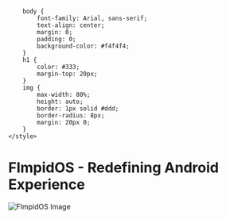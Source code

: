 <!DOCTYPE html>
        body {
            font-family: Arial, sans-serif;
            text-align: center;
            margin: 0;
            padding: 0;
            background-color: #f4f4f4;
        }
        h1 {
            color: #333;
            margin-top: 20px;
        }
        img {
            max-width: 80%;
            height: auto;
            border: 1px solid #ddd;
            border-radius: 8px;
            margin: 20px 0;
        }
    </style>
</head>
<body>
    <h1>FImpidOS - Redefining Android Experience</h1>
    <img src="https://lkts.cc/fimpidimafe.png" alt="FImpidOS Image">
</body>
</html>
